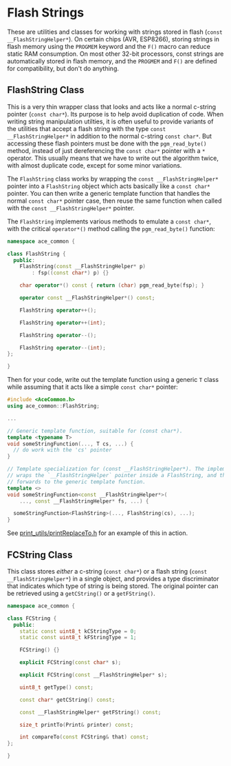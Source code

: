 # Flash Strings

These are utilities and classes for working with strings stored in flash (`const
__FlashStringHelper*`). On certain chips (AVR, ESP8266), storing strings in
flash memory using the `PROGMEM` keyword and the `F()` macro can reduce static
RAM consumption. On most other 32-bit processors, const strings are
automatically stored in flash memory, and the `PROGMEM` and `F()` are defined
for compatibility, but don't do anything.

## FlashString Class

This is a very thin wrapper class that looks and acts like a normal c-string
pointer (`const char*`). Its purpose is to help avoid duplication of code. When
writing string manipulation utilties, it is often useful to provide variants of
the utilities that accept a flash string with the type `const
__FlashStringHelper*` in addition to the normal c-string `const char*`. But
accessing these flash pointers must be done with the `pgm_read_byte()` method,
instead of just dereferencing the `const char*` pointer with a `*` operator.
This usually means that we have to write out the algorithm twice, with almost
duplicate code, except for some minor variations.

The `FlashString` class works by wrapping the `const __FlashStringHelper*`
pointer into a `FlashString` object which acts basically like a `const char*`
pointer. You can then write a generic template function that handles the normal
`const char*` pointer case, then reuse the same function when called with the
`const __FlashStringHelper*` pointer.

The `FlashString` implements various methods to emulate a `const char*`, with
the critical `operator*()` method calling the `pgm_read_byte()` function:

```C++
namespace ace_common {

class FlashString {
  public:
    FlashString(const __FlashStringHelper* p)
        : fsp((const char*) p) {}

    char operator*() const { return (char) pgm_read_byte(fsp); }

    operator const __FlashStringHelper*() const;

    FlashString operator++();

    FlashString operator++(int);

    FlashString operator--();

    FlashString operator--(int);
};

}
```

Then for your code, write out the template function using a generic `T` class
while assuming that it acts like a simple `const char*` pointer:

```C++
#include <AceCommon.h>
using ace_common::FlashString;

...

// Generic template function, suitable for (const char*).
template <typename T>
void someStringFunction(..., T cs, ...) {
  // do work with the 'cs' pointer
}

// Template specialization for (const __FlashStringHelper*). The implementation
// wraps the `__FlashStringHelper` pointer inside a FlashString, and then
// forwards to the generic template function.
template <>
void someStringFunction<const __FlashStringHelper*>(
    ..., const __FlashStringHelper* fs, ...) {

  someStringFunction<FlashString>(..., FlashString(cs), ...);
}
```

See [print_utils/printReplaceTo.h](../print_utils/printReplaceTo.h) for an
example of this in action.

## FCString Class

This class stores *either* a c-string (`const char*`) or a flash string (`const
__FlashStringHelper*`) in a single object, and provides a type discriminator
that indicates which type of string is being stored. The original pointer can be
retrieved using a `getCString()` or a `getFString()`.

```C++
namespace ace_common {

class FCString {
  public:
    static const uint8_t kCStringType = 0;
    static const uint8_t kFStringType = 1;

    FCString() {}

    explicit FCString(const char* s);

    explicit FCString(const __FlashStringHelper* s);

    uint8_t getType() const;

    const char* getCString() const;

    const __FlashStringHelper* getFString() const;

    size_t printTo(Print& printer) const;

    int compareTo(const FCString& that) const;
};

}
```
